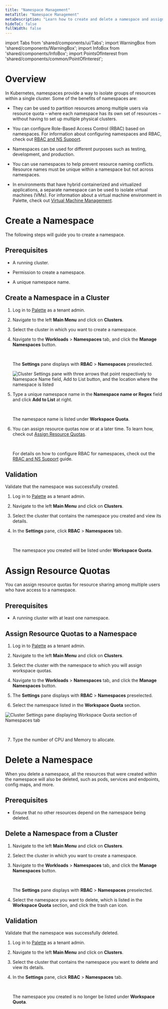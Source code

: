 ```yaml
---
title: "Namespace Management"
metaTitle: "Namespace Management"
metaDescription: "Learn how to create and delete a namespace and assign resource quotas."
hideToC: false
fullWidth: false
---
```


import Tabs from 'shared/components/ui/Tabs';
import WarningBox from 'shared/components/WarningBox';
import InfoBox from 'shared/components/InfoBox';
import PointsOfInterest from 'shared/components/common/PointOfInterest';



# Overview

In Kubernetes, namespaces provide a way to isolate groups of resources within a single cluster. Some of the benefits of namespaces are:

- They can be used to partition resources among multiple users via resource quota – where each namespace has its own set of resources – without having to set up multiple physical clusters.


- You can configure Role-Based Access Control (RBAC) based on namespaces. For information about configuring namespaces and RBAC, check out [RBAC and NS Support](/clusters/cluster-management/cluster-rbac).


- Namespaces can be used for different purposes such as testing, development, and production.


- You can use namespaces to help prevent resource naming conflicts. Resource names must be unique within a namespace but not across namespaces.


- In environments that have hybrid containerized and virtualized applications, a separate namespace can be used to isolate virtual machines (VMs). For information about a virtual machine environment in Palette, check out [Virtual Machine Management](/vm-management).



# Create a Namespace

The following steps will guide you to create a namespace.



## Prerequisites

- A running cluster.


- Permission to create a namespace.


- A unique namespace name.



## Create a Namespace in a Cluster

1. Log in to [Palette](https://console.spectrocloud.com) as a tenant admin.


2. Navigate to the left **Main Menu** and click on **Clusters**.


3. Select the cluster in which you want to create a namespace. 


4. Navigate to the **Workloads** > **Namespaces** tab, and click the **Manage Namespaces** button.

    <br />

    The **Settings** pane displays with **RBAC** > **Namespaces** preselected. 

    ![Cluster Settings pane with three arrows that point respectively to Namespace Name field, Add to List button, and the location where the namespace is listed](/clusters_cluster-management_namespace-create.png)


5. Type a unique namespace name in the **Namespace name or Regex** field and click **Add to List** at right. 

    <br />

    The namespace name is listed under **Workspace Quota**.


6. You can assign resource quotas now or at a later time. To learn how, check out [Assign Resource Quotas](/clusters/cluster-management/namespace-management#assignresourcequotas).

    <br />

    For details on how to configure RBAC for namespaces, check out the [RBAC and NS Support](/clusters/cluster-management/cluster-rbac) guide.



## Validation

Validate that the namespace was successfully created. 

1. Log in to [Palette](https://console.spectrocloud.com) as a tenant admin.


2. Navigate to the left **Main Menu** and click on **Clusters**.


3. Select the cluster that contains the namespace you created and view its details.


4. In the **Settings** pane, click **RBAC** > **Namespaces** tab.

    <br />

    The namespace you created will be listed under **Workspace Quota**.



# Assign Resource Quotas

You can assign resource quotas for resource sharing among multiple users who have access to a namespace.



## Prerequisites

- A running cluster with at least one namespace.



## Assign Resource Quotas to a Namespace

1. Log in to [Palette](https://console.spectrocloud.com) as a tenant admin.


2. Navigate to the left **Main Menu** and click on **Clusters**.


3. Select the cluster with the namespace to which you will assign workspace quotas.


4. Navigate to the **Workloads** > **Namespaces** tab, and click the **Manage Namespaces** button.


5. The **Settings** pane displays with **RBAC** > **Namespaces** preselected.


6. Select the namespace listed in the **Workspace Quota** section.


![Cluster Settings pane displaying Workspace Quota section of Namespaces tab](/clusters_cluster-management_ns-resource-quota.png)

<br />

7. Type the number of CPU and Memory to allocate.



# Delete a Namespace

When you delete a namespace, all the resources that were created within the namespace will also be deleted, such as pods, services and endpoints, config maps, and more. 



## Prerequisites

- Ensure that no other resources depend on the namespace being deleted.

## Delete a Namespace from a Cluster

1. Navigate to the left **Main Menu** and click on **Clusters**.


2. Select the cluster in which you want to create a namespace. 


3. Navigate to the **Workloads** > **Namespaces** tab, and click the **Manage Namespaces** button.

    <br />

    The **Settings** pane displays with **RBAC** > **Namespaces** preselected.


4. Select the namespace you want to delete, which is listed in the **Workspace Quota** section, and click the trash can icon. 


## Validation

Validate that the namespace was successfully deleted. 


1. Log in to [Palette](https://console.spectrocloud.com) as a tenant admin.


2. Navigate to the left **Main Menu** and click on **Clusters**.


3. Select the cluster that contains the namespace you want to delete and view its details.


4. In the **Settings** pane, click **RBAC** > **Namespaces** tab.

    <br />

    The namespace you created is no longer be listed under **Workspace Quota**.
    



